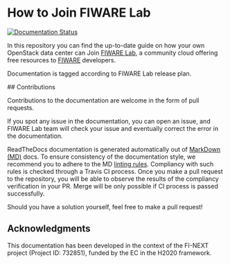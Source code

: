 # How to Join FIWARE Lab

[![Documentation Status](https://readthedocs.org/projects/join-fiware-lab-guide/badge/?version=latest)](http://join-fiware-lab-guide.readthedocs.io/en/latest/?badge=latest)

In this repository you can find the up-to-date guide on how your own OpenStack
data center can Join [FIWARE Lab](http://help.lab.fiware.org), a community cloud
offering free resources to [FIWARE](https://www.fiware.org) developers.

Documentation is tagged according to FIWARE Lab release plan.

## Contributions

Contributions to the documentation are welcome in the form of pull requests.

If you spot any issue in the documentation, you can open an issue, and FIWARE
Lab team will check your issue and eventually correct the error in the
documentation.

ReadTheDocs documentation is generated automatically out of [MarkDown (MD)](https://guides.github.com/features/mastering-markdown/)
docs. To ensure consistency of the documentation style, we recommend you to
adhere to the MD [linting rules](https://github.com/markdownlint/markdownlint/blob/master/docs/RULES.md).
Compliancy with such rules is checked through a Travis CI process. Once you make
a pull request to the repository, you will be able to observe the results of
the compliancy verification in your PR. Merge will be only possible if CI
process is passed successfully.

Should you have a solution yourself, feel free to make a pull request!

## Acknowledgments

This documentation has been developed in the context of the FI-NEXT project
(Project ID: 732851), funded by the EC in the H2020 framework.
